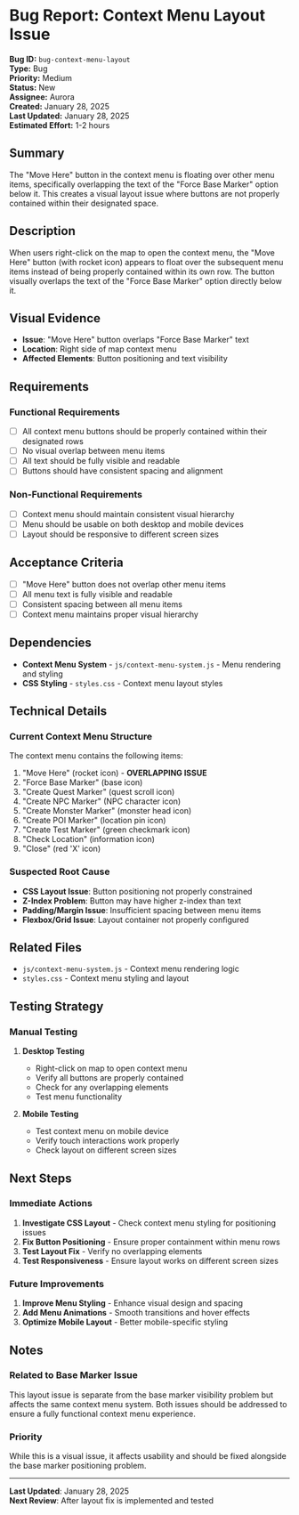 # Bug Report: Context Menu Layout Issue

**Bug ID:** `bug-context-menu-layout`  
**Type:** Bug  
**Priority:** Medium  
**Status:** New  
**Assignee:** Aurora  
**Created:** January 28, 2025  
**Last Updated:** January 28, 2025  
**Estimated Effort:** 1-2 hours  

## Summary
The "Move Here" button in the context menu is floating over other menu items, specifically overlapping the text of the "Force Base Marker" option below it. This creates a visual layout issue where buttons are not properly contained within their designated space.

## Description
When users right-click on the map to open the context menu, the "Move Here" button (with rocket icon) appears to float over the subsequent menu items instead of being properly contained within its own row. The button visually overlaps the text of the "Force Base Marker" option directly below it.

## Visual Evidence
- **Issue**: "Move Here" button overlaps "Force Base Marker" text
- **Location**: Right side of map context menu
- **Affected Elements**: Button positioning and text visibility

## Requirements

### Functional Requirements
- [ ] All context menu buttons should be properly contained within their designated rows
- [ ] No visual overlap between menu items
- [ ] All text should be fully visible and readable
- [ ] Buttons should have consistent spacing and alignment

### Non-Functional Requirements
- [ ] Context menu should maintain consistent visual hierarchy
- [ ] Menu should be usable on both desktop and mobile devices
- [ ] Layout should be responsive to different screen sizes

## Acceptance Criteria
- [ ] "Move Here" button does not overlap other menu items
- [ ] All menu text is fully visible and readable
- [ ] Consistent spacing between all menu items
- [ ] Context menu maintains proper visual hierarchy

## Dependencies
- **Context Menu System** - `js/context-menu-system.js` - Menu rendering and styling
- **CSS Styling** - `styles.css` - Context menu layout styles

## Technical Details

### Current Context Menu Structure
The context menu contains the following items:
1. "Move Here" (rocket icon) - **OVERLAPPING ISSUE**
2. "Force Base Marker" (base icon)
3. "Create Quest Marker" (quest scroll icon)
4. "Create NPC Marker" (NPC character icon)
5. "Create Monster Marker" (monster head icon)
6. "Create POI Marker" (location pin icon)
7. "Create Test Marker" (green checkmark icon)
8. "Check Location" (information icon)
9. "Close" (red 'X' icon)

### Suspected Root Cause
- **CSS Layout Issue**: Button positioning not properly constrained
- **Z-Index Problem**: Button may have higher z-index than text
- **Padding/Margin Issue**: Insufficient spacing between menu items
- **Flexbox/Grid Issue**: Layout container not properly configured

## Related Files
- `js/context-menu-system.js` - Context menu rendering logic
- `styles.css` - Context menu styling and layout

## Testing Strategy

### Manual Testing
1. **Desktop Testing**
   - Right-click on map to open context menu
   - Verify all buttons are properly contained
   - Check for any overlapping elements
   - Test menu functionality

2. **Mobile Testing**
   - Test context menu on mobile device
   - Verify touch interactions work properly
   - Check layout on different screen sizes

## Next Steps

### Immediate Actions
1. **Investigate CSS Layout** - Check context menu styling for positioning issues
2. **Fix Button Positioning** - Ensure proper containment within menu rows
3. **Test Layout Fix** - Verify no overlapping elements
4. **Test Responsiveness** - Ensure layout works on different screen sizes

### Future Improvements
1. **Improve Menu Styling** - Enhance visual design and spacing
2. **Add Menu Animations** - Smooth transitions and hover effects
3. **Optimize Mobile Layout** - Better mobile-specific styling

## Notes

### Related to Base Marker Issue
This layout issue is separate from the base marker visibility problem but affects the same context menu system. Both issues should be addressed to ensure a fully functional context menu experience.

### Priority
While this is a visual issue, it affects usability and should be fixed alongside the base marker positioning problem.

---

**Last Updated**: January 28, 2025  
**Next Review**: After layout fix is implemented and tested
